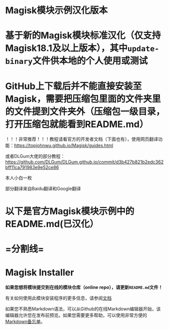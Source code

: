 # Magisk模块示例汉化版本
# 基于新的Magisk模块标准汉化（仅支持Magisk18.1及以上版本），其中`update-binary`文件供本地的个人使用或测试

# GitHub上下载后并不能直接安装至Magisk，需要把压缩包里面的文件夹里的文件提到文件夹外（压缩包一级目录，打开压缩包就能看到README.md）
  
  ！！！非常推荐！！！教程请看官方的开发者文档（下面也有），使用网页翻译功能：https://topjohnwu.github.io/Magisk/guides.html
  
  或者DLGum大佬的部分教程：https://github.com/DLGum/DLGum.github.io/commit/d3b427b821b2edc362bff11ca791983e9e52ce86
  
  本人小白一枚
  
  部分翻译来自Baidu翻译和Google翻译
# 以下是官方Magisk模块示例中的README.md(已汉化）
# =分割线=

# Magisk Installer

**如果您想将模块提交到在线的模块仓库（online repo），请更新`README.md`文件！**

有关如何使用此模块安装程序的更多信息，请参阅[文档](https://topjohnwu.github.io/Magisk/guides.html)

如果您不熟悉Markdown语法，可以从Github的在线Markdown编辑器开始，该编辑器允许您在发布前预览。如果您需要更多帮助，可以使用非常方便的[Markdown备忘单](https://github.com/adam-p/markdown-here/wiki/markdown-cashtsheet)。

